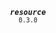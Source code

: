 <p align="center">
  <strong><em><code>resource</code></em></strong><br><small><code>0.3.0</code></small>
</p>
